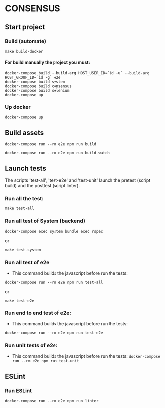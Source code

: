 # CONSENSUS

## Start project

### Build (automate)

`make build-docker`


#### For build manually the project you must:

~~~
docker-compose build --build-arg HOST_USER_ID=`id -u` --build-arg HOST_GROUP_ID=`id -g` e2e
docker-compose build system
docker-compose build consensus
docker-compose build selenium
docker-compose up
~~~

### Up docker

`docker-compose up`


## Build assets

`docker-compose run --rm e2e npm run build`

`docker-compose run --rm e2e npm run build-watch`


## Launch tests

The scripts 'test-all', 'test-e2e' and 'test-unit' launch the pretest (script build) and the posttest (script linter).


### Run all the test:

`make test-all`


### Run all test of System (backend)

`docker-compose exec system bundle exec rspec`

or

`make test-system`


### Run all test of e2e

- This command builds the javascript before run the tests:

`docker-compose run --rm e2e npm run test-all`

or

`make test-e2e`


### Run end to end test of e2e:

- This command builds the javascript before run the tests:

`docker-compose run --rm e2e npm run test-e2e`


### Run unit tests of e2e:

- This command builds the javascript before run the tests:
`docker-compose run --rm e2e npm run test-unit`


## ESLint

### Run ESLint

`docker-compose run --rm e2e npm run linter`

